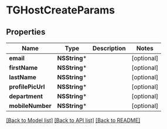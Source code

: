 # TGHostCreateParams

## Properties
Name | Type | Description | Notes
------------ | ------------- | ------------- | -------------
**email** | **NSString*** |  | [optional] 
**firstName** | **NSString*** |  | [optional] 
**lastName** | **NSString*** |  | [optional] 
**profilePicUrl** | **NSString*** |  | [optional] 
**department** | **NSString*** |  | [optional] 
**mobileNumber** | **NSString*** |  | [optional] 

[[Back to Model list]](../README.md#documentation-for-models) [[Back to API list]](../README.md#documentation-for-api-endpoints) [[Back to README]](../README.md)


